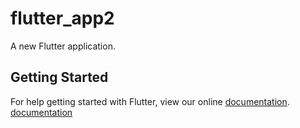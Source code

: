 # flutter_app2

A new Flutter application.

## Getting Started

For help getting started with Flutter, view our online
[documentation](https://flutter.io/).
[documentation](https://github.com/bambanghariantosianturi/Example-Flutter/blob/master/Video%20Flutter2.wmv)
